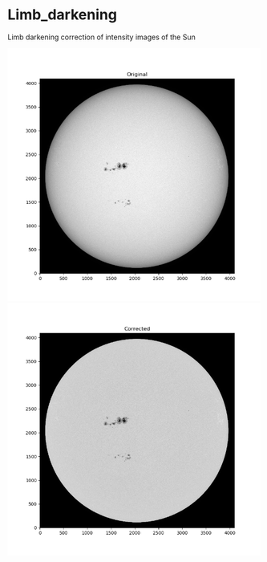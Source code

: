 # Limb_darkening

Limb darkening correction of intensity images of the Sun

![Before](original.png)
![After](corrected.png)

